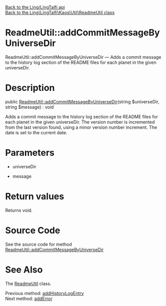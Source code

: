 [Back to the Ling/LingTalfi api](https://github.com/lingtalfi/LingTalfi/blob/master/doc/api/Ling/LingTalfi.md)<br>
[Back to the Ling\LingTalfi\Kaos\Util\ReadmeUtil class](https://github.com/lingtalfi/LingTalfi/blob/master/doc/api/Ling/LingTalfi/Kaos/Util/ReadmeUtil.md)


ReadmeUtil::addCommitMessageByUniverseDir
================



ReadmeUtil::addCommitMessageByUniverseDir — Adds a commit message to the history log section of the README files for each planet in the given universeDir.




Description
================


public [ReadmeUtil::addCommitMessageByUniverseDir](https://github.com/lingtalfi/LingTalfi/blob/master/doc/api/Ling/LingTalfi/Kaos/Util/ReadmeUtil/addCommitMessageByUniverseDir.md)(string $universeDir, string $message) : void




Adds a commit message to the history log section of the README files for each planet in the given universeDir.
The version number is incremented from the last version found, using a minor version number increment.
The date is set to the current date.




Parameters
================


- universeDir

    

- message

    


Return values
================

Returns void.








Source Code
===========
See the source code for method [ReadmeUtil::addCommitMessageByUniverseDir](https://github.com/lingtalfi/LingTalfi/blob/master/Kaos/Util/ReadmeUtil.php#L308-L322)


See Also
================

The [ReadmeUtil](https://github.com/lingtalfi/LingTalfi/blob/master/doc/api/Ling/LingTalfi/Kaos/Util/ReadmeUtil.md) class.

Previous method: [addHistoryLogEntry](https://github.com/lingtalfi/LingTalfi/blob/master/doc/api/Ling/LingTalfi/Kaos/Util/ReadmeUtil/addHistoryLogEntry.md)<br>Next method: [addError](https://github.com/lingtalfi/LingTalfi/blob/master/doc/api/Ling/LingTalfi/Kaos/Util/ReadmeUtil/addError.md)<br>


